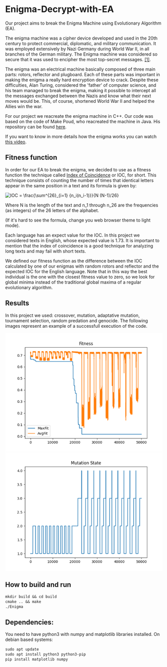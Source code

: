 # Enigma-Decrypt-with-EA

Our project aims to break the Enigma Machine using Evolutionary Algorithm (EA).

The enigma machine was a cipher device developed and used in the 20th century to protect commercial, diplomatic, and military communication. It was employed extensively by Nazi Germany during World War II, in all branches of the German military. The Enigma machine was considered so secure that it was used to encipher the most top-secret messages. [[1]](https://en.wikipedia.org/wiki/Enigma_machine). 

The enigma was an electrical machine basically composed of three main parts: rotors, reflector and plugboard. Each of these parts was important in making the enigma a really hard encryption device to crack. Despite these difficulties, Alan Turing, considered the 'father' of computer science, and his team managed to break the enigma, making it possible to intercept all the messages exchanged between the Nazis and know what their next moves would be. This, of course, shortened World War II and helped the Allies win the war.

For our project we reacreate the enigma machine in C++. Our code was based on the code of Make Poud, who reacreated the machine in Java. His repository can be found [here](https://github.com/mikepound/enigma).

If you want to know in more details how the enigma works you can watch [this video](https://youtu.be/G2_Q9FoD-oQ).

## Fitness function

In order for our EA to break the enigma, we decided to use as a fitness function the technique called [Index of Coincidence](https://en.wikipedia.org/wiki/Index_of_coincidence) or IOC, for short. This technique consists of counting the number of times that identical letters appear in the same position in a text and its formula is given by:

<img src="https://latex.codecogs.com/svg.image?IOC&space;=&space;\frac{\sum^{26}_{i=1}&space;{n_i(n_i-1)}}{N&space;(N-1)/26}&space;" title="IOC = \frac{\sum^{26}_{i=1} {n_i(n_i-1)}}{N (N-1)/26} " />

Where N is the length of the text and n_1 through n_26 are the frequencies (as integers) of the 26 letters of the alphabet. 

(If it's hard to see the formula, change you web browser theme to light mode).

Each language has an expect value for the IOC. In this project we considered texts in English, whose expected value is 1.73. It is important to mention that the index of coincidence is a good technique for analyzing long texts and may fail with short texts.

We defined our fitness function as the difference between the IOC calculated by one of our enigmas with random rotors and reflector and the expected IOC for the English language. Note that in this way the best individual is the one with the closest fitness value to zero, so we look for global minima instead of the traditional global maxima of a regular evolutionary algorithm.

## Results

In this project we used: crossover, mutation, adaptative mutation, tournament selection, random predation and genocide. The following images represent an example of a successfull execution of the code.

![fitness](https://github.com/Guerreiro51/Enigma-Decrypt-with-EA/blob/main/images/fitness.png)
![mutation state](https://github.com/Guerreiro51/Enigma-Decrypt-with-EA/blob/main/images/mutState.png)

## How to build and run

    mkdir build && cd build
    cmake .. && make
    ./Enigma

## Dependencies:

You need to have python3 with numpy and matplotlib libraries installed. On debian based systems:

    sudo apt update
    sudo apt install python3 python3-pip
    pip install matplotlib numpy

